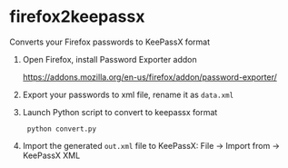 # firefox2keepassx
Converts your Firefox passwords to KeePassX format

1. Open Firefox, install Password Exporter addon

    https://addons.mozilla.org/en-us/firefox/addon/password-exporter/

2. Export your passwords to xml file, rename it as `data.xml`

3. Launch Python script to convert to keepassx format

        python convert.py

4. Import the generated `out.xml` file to KeePassX: File -> Import from -> KeePassX XML

